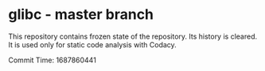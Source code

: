 # glibc - master branch

This repository contains frozen state of the repository.
Its history is cleared. It is used only for static code
analysis with Codacy.

Commit Time: 1687860441